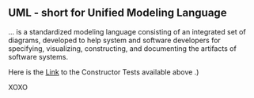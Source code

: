 ## UML - short for Unified Modeling Language
... is a standardized modeling language consisting of an integrated set of diagrams, developed to help system and software developers for specifying, visualizing, constructing, and documenting the artifacts of software systems.

Here is the [Link](https://docs.google.com/presentation/d/1JibO8fBfLn3jWMtM-PT-FTdSC7mnzIl2r57sU8_HnQo/edit?usp=sharing) to the Constructor Tests available above .)

XOXO
